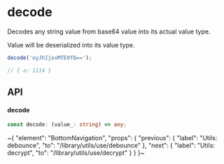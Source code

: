 
# decode

Decodes any string value from base64 value into its actual value type.

Value will be deserialized into its value type.

```ts
decode('eyJhIjoxMTE0fQ==');

// { a: 1114 }
```


## API

#### decode

```ts
const decode: (value_: string) => any;
```


~{
  "element": "BottomNavigation",
  "props": {
    "previous": {
      "label": "Utils: debounce",
      "to": "/library/utils/use/debounce"
    },
    "next": {
      "label": "Utils: decrypt",
      "to": "/library/utils/use/decrypt"
    }
  }
}~
